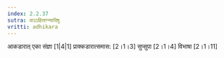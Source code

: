 ```yaml
---
index: 2.2.37
sutra: वाऽऽहिताग्न्यादिषु
vritti: adhikara
---
```


 आकडारात् एका संज्ञा [1|4|1]  प्राक्कडारात्समास: [2।1।3]  सुप्सुपा [2।1।4]  विभाषा [2।1।11] 